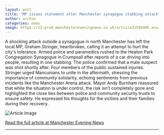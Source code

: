 ```yaml
---
layout: post
title: "MP issues statement after Manchester synagogue stabbing attack"
author: archie
categories: news
image: https://i2-prod.manchestereveningnews.co.uk/article32595905.ece/ALTERNATES/s1200/0_021025policeincident20.jpg
---
```

A shocking attack outside a synagogue in north Manchester has left the local MP, Graham Stringer, heartbroken, calling it an attempt to hurt the city's tolerance. Armed police and paramedics rushed to the Heaton Park Congregation Synagogue in Crumpsall after reports of a car driving into people, resulting in one stabbing. The police confirmed that a male suspect was shot shortly after. Four members of the public sustained injuries. Stringer urged Mancunians to unite in the aftermath, stressing the importance of community solidarity, echoing sentiments from previous incidents like the Manchester Arena attack. Mayor Andy Burnham reassured that while the situation is under control, the risk isn’t completely gone and highlighted the close ties between police and community security trusts to ensure safety. He expressed his thoughts for the victims and their families during their recovery.

![Article Image](https://i2-prod.manchestereveningnews.co.uk/article32595905.ece/ALTERNATES/s1200/0_021025policeincident20.jpg)

[Read the full article at Manchester Evening News](https://www.manchestereveningnews.co.uk/news/greater-manchester-news/mp-issues-statement-after-manchester-32595957)

---
